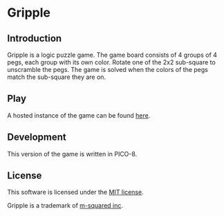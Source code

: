 # Gripple

## Introduction

Gripple is a logic puzzle game. The game board consists of 4 groups of 4 pegs, each group with its own color. Rotate one of the 2x2 sub-square to unscramble the pegs. The game is solved when the colors of the pegs match the sub-square they are on.

## Play

A hosted instance of the game can be found [here](http://gripple.porkchophead.com/).


## Development

This version of the game is written in PICO-8.

## License

This software is licensed under the [MIT license](https://tldrlegal.com/license/mit-license).

Gripple is a trademark of [m-squared inc](https://trademarks.justia.com/owners/m-squared-inc-419322/).